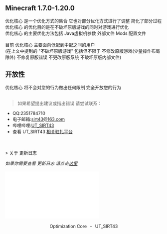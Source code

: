 ## Minecraft 1.7.0-1.20.0
优化核心 是一个优化方式的集合 它也对部分优化方式进行了调整 简化了部分过程
<br />
优化核心 的优化目的是在不破坏原版游戏的同时对游戏进行优化
<br />
优化核心 的主要优化方法包括 Java虚拟机参数 外部文件 Mods 配置文件
<br />
<br />
目前 优化核心 主要面向低配到中配之间的用户
<br />
(在上文中提到的 "不破坏原版游戏" 包括但不限于 不修改原版游戏(少量操作布局除外) 不修复原版错误 不更改原版系统 不破坏原版内部文件)
<br />
## 开放性
优化核心 将不会对您的行为做出任何限制 完全开放您的行为
<br />
<br />
> 如果希望提出建议或指出错误 请尝试联系：
- QQ:2351784710
- 电子邮箱:sirt43@163.com
- 哔哩哔哩:[UT_SIRT43](https://space.bilibili.com/438162245)
- 查看 UT_SIRT43 [相关驻扎平台](document/account.md)
<br />
<br />
> 关于 更新日志

*如果你需要查看 更新日志 请点击[这里](document/update/index.md)*
<br />
<br />
![](image/icon.img)
<p align="center">Optimization Core⠀-⠀UT_SIRT43</p>